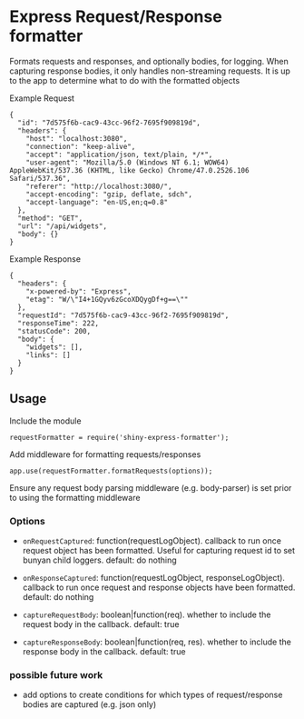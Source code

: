 # Express Request/Response formatter

Formats requests and responses, and optionally bodies, for logging. When capturing response bodies, it only handles non-streaming requests. It is up to the app to determine what to do with the formatted objects

Example Request

```
{
  "id": "7d575f6b-cac9-43cc-96f2-7695f909819d",
  "headers": {
    "host": "localhost:3080",
    "connection": "keep-alive",
    "accept": "application/json, text/plain, */*",
    "user-agent": "Mozilla/5.0 (Windows NT 6.1; WOW64) AppleWebKit/537.36 (KHTML, like Gecko) Chrome/47.0.2526.106 Safari/537.36",
    "referer": "http://localhost:3080/",
    "accept-encoding": "gzip, deflate, sdch",
    "accept-language": "en-US,en;q=0.8"
  },
  "method": "GET",
  "url": "/api/widgets",
  "body": {}
}
```

Example Response

```
{
  "headers": {
    "x-powered-by": "Express",
    "etag": "W/\"I4+1GQyv6zGcoXDQygDf+g==\""
  },
  "requestId": "7d575f6b-cac9-43cc-96f2-7695f909819d",
  "responseTime": 222,
  "statusCode": 200,
  "body": {
    "widgets": [],
    "links": []
  }
}
```

## Usage
Include the module

`requestFormatter = require('shiny-express-formatter');`

Add middleware for formatting requests/responses

`app.use(requestFormatter.formatRequests(options));`

Ensure any request body parsing middleware (e.g. body-parser) is set prior to using the formatting middleware

### Options
* `onRequestCaptured`: function(requestLogObject). callback to run once request object has been formatted. Useful for capturing request id to set bunyan child loggers. default: do nothing

* `onResponseCaptured`: function(requestLogObject, responseLogObject). callback to run once request and response objects have been formatted. default: do nothing

* `captureRequestBody`: boolean|function(req). whether to include the request body in the callback. default: true

* `captureResponseBody`: boolean|function(req, res). whether to include the response body in the callback. default: true

### possible future work
* add options to create conditions for which types of request/response bodies are captured (e.g. json only)
